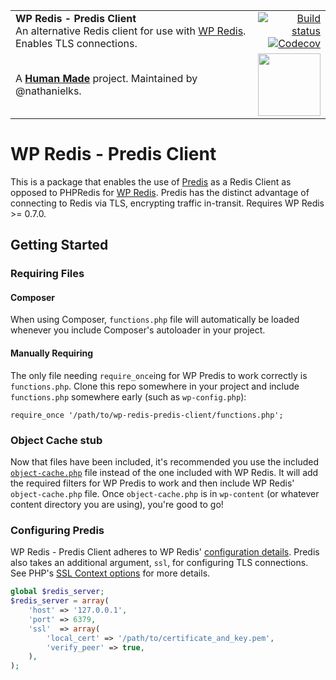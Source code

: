 <table width="100%">
    <tr>
        <td align="left" width="70">
            <strong>WP Redis - Predis Client</strong><br />
            An alternative Redis client for use with <a href="https://github.com/pantheon-systems/wp-redis">WP Redis</a>. Enables TLS connections.
        </td>
        <td align="right" width="20%">
            <a href="https://travis-ci.org/humanmade/wp-redis-predis-client">
                <img src="https://travis-ci.org/humanmade/wp-redis-predis-client.svg?branch=master" alt="Build status">
            </a>
            <a href="https://codecov.io/gh/humanmade/wp-redis-predis-client">
            <img src="https://codecov.io/gh/humanmade/wp-redis-predis-client/branch/master/graph/badge.svg" alt="Codecov" />
            </a>
        </td>
    </tr>
    <tr>
        <td>
            A <strong><a href="https://hmn.md/">Human Made</a></strong> project. Maintained by @nathanielks.
        </td>
        <td align="center">
            <img src="https://hmn.md/content/themes/hmnmd/assets/images/hm-logo.svg" width="100" />
        </td>
    </tr>
</table>

# WP Redis - Predis Client

This is a package that enables the use of [Predis](https://github.com/nrk/predis/) as a Redis Client as opposed to PHPRedis for [WP Redis](https://github.com/pantheon-systems/wp-redis/). Predis has the distinct advantage of connecting to Redis via TLS, encrypting traffic in-transit. Requires WP Redis >= 0.7.0.

## Getting Started

### Requiring Files
#### Composer

When using Composer, `functions.php` file will automatically be loaded whenever you include Composer's autoloader in your project.

#### Manually Requiring

The only file needing `require_once`ing for WP Predis to work correctly is `functions.php`. Clone this repo somewhere in your project and include `functions.php` somewhere early (such as `wp-config.php`):

```
require_once '/path/to/wp-redis-predis-client/functions.php';
```

### Object Cache stub


Now that files have been included, it's recommended you use the included [`object-cache.php`](object-cache.php) file instead of the one included with WP Redis. It will add the required filters for WP Predis to work and then include WP Redis' `object-cache.php` file. Once `object-cache.php` is in `wp-content` (or whatever content directory you are using), you're good to go!

### Configuring Predis

WP Redis - Predis Client adheres to WP Redis' [configuration details](https://github.com/pantheon-systems/wp-redis#installation). Predis also takes an additional argument, `ssl`, for configuring TLS connections. See PHP's [SSL Context options](http://php.net/manual/en/context.ssl.php) for more details.


```php
global $redis_server;
$redis_server = array(
    'host' => '127.0.0.1',
    'port' => 6379,
    'ssl'  => array(
        'local_cert' => '/path/to/certificate_and_key.pem',
        'verify_peer' => true,
    ),
);
```


